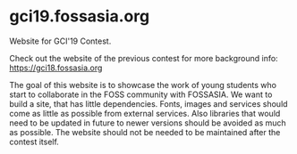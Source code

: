 # gci19.fossasia.org


Website for GCI'19 Contest. 

Check out the website of the previous contest for more background info:
https://gci18.fossasia.org

The goal of this website is to showcase the work of young students who start to collaborate in the FOSS community with FOSSASIA. We want to build a site, that has little dependencies. Fonts, images and services should come as little as possible from external services. Also libraries that would need to be updated in future to newer versions should be avoided as much as possible. The website should not be needed to be maintained after the contest itself.

